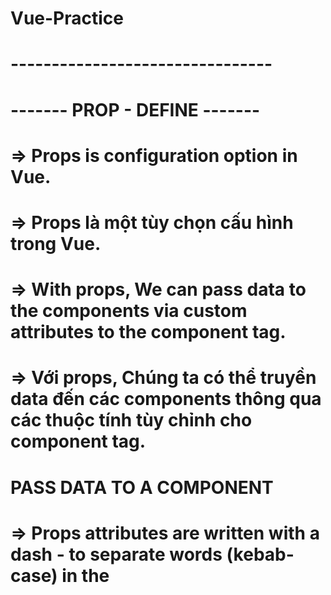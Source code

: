# Vue-Practice

# --------------------------------
# ------- PROP - DEFINE -------
# => Props is configuration option in Vue.
# => Props là một tùy chọn cấu hình trong Vue.

# => With props, We can pass data to the components via custom attributes to the component tag.
# => Với props, Chúng ta có thể truyền data đến các components thông qua các thuộc tính tùy chỉnh cho component tag.

# PASS DATA TO A COMPONENT
# => Props attributes are written with a dash - to separate words (kebab-case) in the <template> tag, 
# => Props attributes (Đạo cụ) được viết bằng dấu gạch ngang để phân tách các từ (kebab-case) trong <tempalte></tempalte> tag

# RECEIVE DATA IN SIDE A COMPONENT
# => But kebab-case is not legal in JavaScript. So instead we need to write the attribute names as camelCase in JavaScript, and Vue understands this automatically!
# => Nhưng kebeb-case không đúng trong JavaScript. Vì vậy, thay vào đó chúng ta cần viết tên thuộc tính là camcelCase trong JavaScript, và Vue tự động hiểu.

# BOOLEAN PROPS
# => We can achieve different functionality by passing props of different data types.
# => Chúng ta có thể đạt được các chức năng khác nhau bằng cách chuyển các props của các loại dữ liệu khác nhau

# => And we are able to define rules for how attributes are given when components are created from App.vue
# => Và chúng ta có thể định nghĩa các quy tắc về cách cung cấp các thuộc tính khi các components được tạo từ App.vue

# => To pass props with a data type different to String, we must write v-bind: in front of the attribute we want to pass
# => Để truyền props với kiểu dữ liệu khác string, chúng ta phải sử dụng v-bind: đằng trước thuộc tính chúng ta muốn truyền

# PROPS INTERFACE
# PROPS AS AN OBJECT
# REQUIRED PROPS
# DEFAULT VALUE
# PROPS VALIDATOR FUNCTION
# MODIFY PROPS




# ------- Prop - Define -------



# --------------------------------



